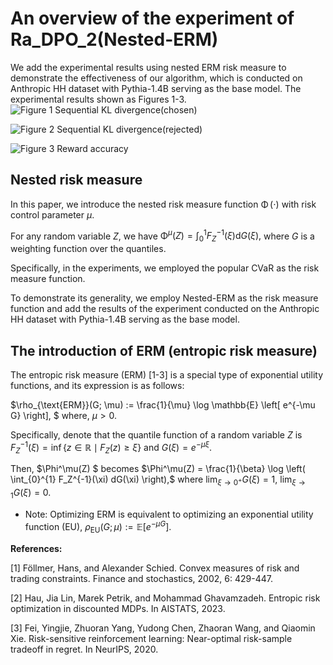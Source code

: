 # An overview of the experiment of Ra_DPO_2(Nested-ERM)

We add the experimental results using nested ERM risk measure to demonstrate the effectiveness of our algorithm, which is conducted on Anthropic HH dataset with Pythia-1.4B serving as the base model.
The experimental results shown as Figures 1-3.
![Figure 1 Sequential KL divergence(chosen)](< Figure 1 sequential KL divergence(chosen).jpg>)

![Figure 2 Sequential KL divergence(rejected)](< Figure 2 sequential KL divergence(rejected).jpg>)

![Figure 3 Reward accuracy](< Figure 3 reward accuracy.jpg>)

## Nested risk measure

In this paper, we introduce the nested risk measure function $\operatorname{\Phi}(\cdot)$ with risk control parameter $\mu$.

For any random variable $Z$, we have $\operatorname{\Phi}^{\mu}(Z)=\int_0^1 F_Z^{-1}(\xi) \mathrm{d} G(\xi),$ where $G$ is a weighting function over the quantiles.

Specifically, in the experiments, we employed the popular CVaR as the risk measure function.

To demonstrate its generality, we employ Nested-ERM as the risk measure function and add the results of the experiment conducted on the Anthropic HH dataset with Pythia-1.4B serving as the base model.

## The introduction of ERM (entropic risk measure)

The entropic risk measure (ERM) [1-3] is a special type of exponential utility functions, and its expression is as follows:

$\rho_{\text{ERM}}(G; \mu) := \frac{1}{\mu} \log \mathbb{E} \left[ e^{-\mu G} \right], $
where,  $\mu > 0.$

Specifically, denote that the quantile function of  a random variable $Z$ is $F_Z^{-1}(\xi) = \inf \{ z \in \mathbb{R} \mid F_Z(z) \geq \xi \}$ and $G(\xi) = e^{-\mu \xi}$.

Then, $\Phi^\mu(Z) $ becomes
$\Phi^\mu(Z) = \frac{1}{\beta} \log \left( \int_{0}^{1} F_Z^{-1}(\xi) dG(\xi)  \right),$
where $\lim_{\xi \to 0^+} G(\xi) = 1, \ \lim_{\xi \to 1} G(\xi) = 0.$

- Note: Optimizing ERM is equivalent to optimizing an exponential utility function (EU),
$\rho_{\text{EU}}(G; \mu) := \mathbb{E} \left[ e^{-\mu G} \right].$

**References:**

[1] Föllmer, Hans, and Alexander Schied. Convex measures of risk and trading constraints. Finance and stochastics, 2002, 6: 429-447.

[2] Hau, Jia Lin, Marek Petrik, and Mohammad Ghavamzadeh. Entropic risk optimization in discounted MDPs. In AISTATS, 2023.

[3] Fei, Yingjie, Zhuoran Yang, Yudong Chen, Zhaoran Wang, and Qiaomin Xie. Risk-sensitive reinforcement learning: Near-optimal risk-sample tradeoff in regret. In NeurIPS, 2020.

